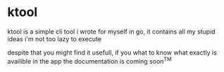 # ktool

ktool is a simple cli tool i wrote for myself in go,
it contains all my stupid ideas i'm not too lazy to execute 

despite that you might find it usefull,
if you what to know what exactly is availible in the app the documentation is coming soon<sup>TM</sup>
